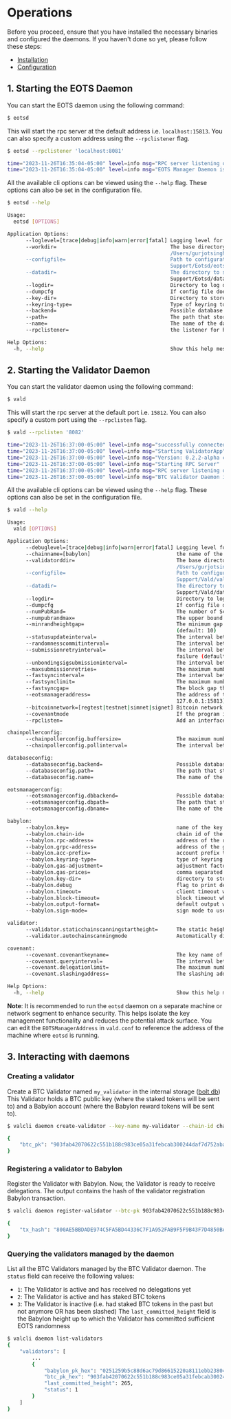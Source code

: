 # Operations

Before you proceed, ensure that you have installed the necessary binaries and configured the daemons. If you haven't done so yet, please follow these steps:

- [Installation](installation.md)
- [Configuration](configuration.md)

## 1. Starting the EOTS Daemon
You can start the EOTS daemon using the following command:

```bash
$ eotsd
```
This will start the rpc server at the default address i.e. `localhost:15813`. You can also specify a custom address using the `--rpclistener` flag.

```bash
$ eotsd --rpclistener 'localhost:8081'

time="2023-11-26T16:35:04-05:00" level=info msg="RPC server listening on 127.0.0.1:8081"
time="2023-11-26T16:35:04-05:00" level=info msg="EOTS Manager Daemon is fully active!"
```

All the available cli options can be viewed using the `--help` flag. These options can also be set in the configuration file.

```bash
$ eotsd --help

Usage:
  eotsd [OPTIONS]

Application Options:
      --loglevel=[trace|debug|info|warn|error|fatal] Logging level for all subsystems (default: debug)
      --workdir=                                     The base directory that contains the EOTS manager's data, logs, configuration file, etc. (default:
                                                     /Users/gurjotsingh/Library/Application Support/Eotsd)
      --configfile=                                  Path to configuration file (default: /Users/gurjotsingh/Library/Application
                                                     Support/Eotsd/eotsd.conf)
      --datadir=                                     The directory to store validator's data within (default: /Users/gurjotsingh/Library/Application
                                                     Support/Eotsd/data)
      --logdir=                                      Directory to log output. (default: /Users/gurjotsingh/Library/Application Support/Eotsd/logs)
      --dumpcfg                                      If config file does not exist, create it with current settings
      --key-dir=                                     Directory to store keys in (default: /Users/gurjotsingh/Library/Application Support/Eotsd/data)
      --keyring-type=                                Type of keyring to use (default: file)
      --backend=                                     Possible database to choose as backend (default: bbolt)
      --path=                                        The path that stores the database file (default: bbolt-eots.db)
      --name=                                        The name of the database (default: default)
      --rpclistener=                                 the listener for RPC connections, e.g., localhost:1234 (default: localhost:15813)

Help Options:
  -h, --help                                         Show this help message
```

## 2. Starting the Validator Daemon

You can start the validator daemon using the following command:

```bash
$ vald
```
This will start the rpc server at the default port i.e. `15812`. You can also specify a custom port using 
the `--rpclisten` flag.

```bash
$ vald --rpclisten '8082'

time="2023-11-26T16:37:00-05:00" level=info msg="successfully connected to a remote EOTS manager at 127.0.0.1:8081"
time="2023-11-26T16:37:00-05:00" level=info msg="Starting ValidatorApp"
time="2023-11-26T16:37:00-05:00" level=info msg="Version: 0.2.2-alpha commit=, build=production, logging=default, debuglevel=info"
time="2023-11-26T16:37:00-05:00" level=info msg="Starting RPC Server"
time="2023-11-26T16:37:00-05:00" level=info msg="RPC server listening on 127.0.0.1:8082"
time="2023-11-26T16:37:00-05:00" level=info msg="BTC Validator Daemon is fully active!"
```

All the available cli options can be viewed using the `--help` flag. These options can also be set in the configuration file.

```bash
$ vald --help

Usage:
  vald [OPTIONS]

Application Options:
      --debuglevel=[trace|debug|info|warn|error|fatal] Logging level for all subsystems (default: info)
      --chainname=[babylon]                            the name of the consumer chain (default: babylon)
      --validatorddir=                                 The base directory that contains validator's data, logs, configuration file, etc. (default:
                                                       /Users/gurjotsingh/Library/Application Support/Vald)
      --configfile=                                    Path to configuration file (default: /Users/gurjotsingh/Library/Application
                                                       Support/Vald/vald.conf)
      --datadir=                                       The directory to store validator's data within (default: /Users/gurjotsingh/Library/Application
                                                       Support/Vald/data)
      --logdir=                                        Directory to log output. (default: /Users/gurjotsingh/Library/Application Support/Vald/logs)
      --dumpcfg                                        If config file does not exist, create it with current settings
      --numPubRand=                                    The number of Schnorr public randomness for each commitment (default: 100)
      --numpubrandmax=                                 The upper bound of the number of Schnorr public randomness for each commitment (default: 100)
      --minrandheightgap=                              The minimum gap between the last committed rand height and the current Babylon block height
                                                       (default: 10)
      --statusupdateinterval=                          The interval between each update of validator status (default: 5s)
      --randomnesscommitinterval=                      The interval between each attempt to commit public randomness (default: 5s)
      --submissionretryinterval=                       The interval between each attempt to submit finality signature or public randomness after a
                                                       failure (default: 1s)
      --unbondingsigsubmissioninterval=                The interval between each attempt to check and submit unbonding signature (default: 20s)
      --maxsubmissionretries=                          The maximum number of retries to submit finality signature or public randomness (default: 20)
      --fastsyncinterval=                              The interval between each try of fast sync, which is disabled if the value is 0 (default: 20s)
      --fastsynclimit=                                 The maximum number of blocks to catch up for each fast sync (default: 10)
      --fastsyncgap=                                   The block gap that will trigger the fast sync (default: 6)
      --eotsmanageraddress=                            The address of the remote EOTS manager; Empty if the EOTS manager is running locally (default:
                                                       127.0.0.1:15813)
      --bitcoinnetwork=[regtest|testnet|simnet|signet] Bitcoin network to run on (default: simnet)
      --covenantmode                                   If the program is running in Covenant mode
      --rpclisten=                                     Add an interface/port/socket to listen for RPC connections

chainpollerconfig:
      --chainpollerconfig.buffersize=                  The maximum number of Babylon blocks that can be stored in the buffer (default: 1000)
      --chainpollerconfig.pollinterval=                The interval between each polling of Babylon blocks (default: 5s)

databaseconfig:
      --databaseconfig.backend=                        Possible database to choose as backend (default: bbolt)
      --databaseconfig.path=                           The path that stores the database file (default: bbolt.db)
      --databaseconfig.name=                           The name of the database (default: default)

eotsmanagerconfig:
      --eotsmanagerconfig.dbbackend=                   Possible database to choose as backend (default: bbolt)
      --eotsmanagerconfig.dbpath=                      The path that stores the database file (default: bbolt-eots.db)
      --eotsmanagerconfig.dbname=                      The name of the database (default: eots-default)

babylon:
      --babylon.key=                                   name of the key to sign transactions with (default: node0)
      --babylon.chain-id=                              chain id of the chain to connect to (default: chain-test)
      --babylon.rpc-address=                           address of the rpc server to connect to (default: http://localhost:26657)
      --babylon.grpc-address=                          address of the grpc server to connect to (default: https://localhost:9090)
      --babylon.acc-prefix=                            account prefix to use for addresses (default: bbn)
      --babylon.keyring-type=                          type of keyring to use (default: test)
      --babylon.gas-adjustment=                        adjustment factor when using gas estimation (default: 1.2)
      --babylon.gas-prices=                            comma separated minimum gas prices to accept for transactions (default: 0.01ubbn)
      --babylon.key-dir=                               directory to store keys in (default: /Users/gurjotsingh/Library/Application Support/Vald/data)
      --babylon.debug                                  flag to print debug output
      --babylon.timeout=                               client timeout when doing queries (default: 20s)
      --babylon.block-timeout=                         block timeout when waiting for block events (default: 1m0s)
      --babylon.output-format=                         default output when printint responses (default: json)
      --babylon.sign-mode=                             sign mode to use (default: direct)

validator:
      --validator.staticchainscanningstartheight=      The static height from which we start polling the chain (default: 1)
      --validator.autochainscanningmode                Automatically discover the height from which to start polling the chain

covenant:
      --covenant.covenantkeyname=                      The key name of the Covenant if the program is running in Covenant mode (default: covenant-key)
      --covenant.queryinterval=                        The interval between each query for pending BTC delegations (default: 15s)
      --covenant.delegationlimit=                      The maximum number of delegations that the Covenant processes each time (default: 100)
      --covenant.slashingaddress=                      The slashing address that the slashed fund is sent to

Help Options:
  -h, --help                                           Show this help message
```

**Note**: It is recommended to run the `eotsd` daemon on a separate machine or network segment to enhance security.
This helps isolate the key management functionality and reduces the potential attack surface. You can edit the
`EOTSManagerAddress` in  `vald.conf`  to reference the address of the machine where `eotsd` is running.

## 3. Interacting with daemons

### Creating a validator

Create a BTC Validator named `my_validator` in the internal storage ([bolt db](https://github.com/etcd-io/bbolt))
This Validator holds a BTC public key (where the staked tokens will be sent to) and a Babylon account
(where the Babylon reward tokens will be sent to).

```bash
$ valcli daemon create-validator --key-name my-validator --chain-id chain-test

{
    "btc_pk": "903fab42070622c551b188c983ce05a31febcab300244daf7d752aba2173e786"
}
```


### Registering a validator to Babylon

Register the Validator with Babylon. Now, the Validator is ready to receive
delegations. The output contains the hash of the validator registration
Babylon transaction.

```bash
$ valcli daemon register-validator --btc-pk 903fab42070622c551b188c983ce05a31febcab300244daf7d752aba

{
    "tx_hash": "800AE5BBDADE974C5FA5BD44336C7F1A952FAB9F5F9B43F7D4850BA449319BAA"
}
```

### Querying the validators managed by the daemon

List all the BTC Validators managed by the BTC Validator daemon. The `status`
field can receive the following values:
- `1`: The Validator is active and has received no delegations yet
- `2`: The Validator is active and has staked BTC tokens
- `3`: The Validator is inactive (i.e. had staked BTC tokens in the past but
not anymore OR has been slashed)
The `last_committed_height` field is the Babylon height up to which the
Validator has committed sufficient EOTS randomness

```bash
$ valcli daemon list-validators
{
    "validators": [
        ...
        {
            "babylon_pk_hex": "0251259b5c88d6ac79d86615220a8111ebb238047df0689357274f004fba3e5a89",
            "btc_pk_hex": "903fab42070622c551b188c983ce05a31febcab300244daf7d752aba2173e786",
            "last_committed_height": 265,
            "status": 1
        }
    ]
}
```
